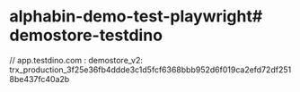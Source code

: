 # alphabin-demo-test-playwright# demostore-testdino

// app.testdino.com : demostore_v2: trx_production_3f25e36fb4ddde3c1d5fcf6368bbb952d6f019ca2efd72df2518be437fc40a2b